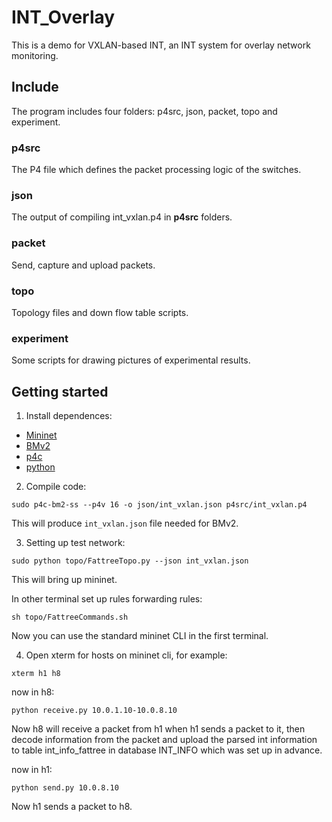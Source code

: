 # INT_Overlay
This is a demo for VXLAN-based INT, an INT system for overlay network monitoring.

## Include

The program includes four folders: p4src, json, packet, topo and experiment.

### p4src

The P4 file which defines the packet processing logic of the switches.

### json

The output of compiling int_vxlan.p4 in **p4src** folders.

### packet

Send, capture and upload packets.

### topo

Topology files and down flow table scripts.

### experiment

Some scripts for drawing pictures of experimental results.

## Getting started

1.	Install dependences:

- [Mininet](http://mininet.org/download/)
- [BMv2](https://github.com/p4lang/behavioral-model)
- [p4c](https://github.com/p4lang/p4c)
- [python](https://www.python.org/)

2.	Compile code:

```
sudo p4c-bm2-ss --p4v 16 -o json/int_vxlan.json p4src/int_vxlan.p4
```

This will produce `int_vxlan.json` file needed for BMv2.

3.	Setting up test network:
	
```
sudo python topo/FattreeTopo.py --json int_vxlan.json
```
This will bring up mininet.

In other terminal set up rules forwarding rules:

```
sh topo/FattreeCommands.sh
```

Now you can use the standard mininet CLI in the first terminal.

4.  Open xterm for hosts on mininet cli, for example:

```
xterm h1 h8
```

now in h8:

```
python receive.py 10.0.1.10-10.0.8.10
```

Now h8 will receive a packet from h1 when h1 sends a packet to it, then decode information from the packet and upload the parsed int information to table int_info_fattree in database INT_INFO which was set up in advance.

now in h1: 

```
python send.py 10.0.8.10
```
Now h1 sends a packet to h8.
